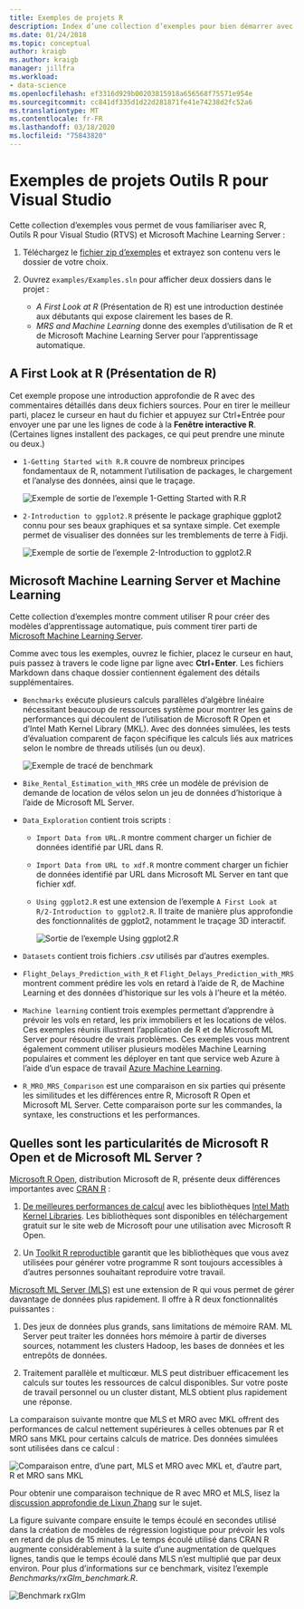 ```yaml
---
title: Exemples de projets R
description: Index d’une collection d’exemples pour bien démarrer avec R et Visual Studio.
ms.date: 01/24/2018
ms.topic: conceptual
author: kraigb
ms.author: kraigb
manager: jillfra
ms.workload:
- data-science
ms.openlocfilehash: ef3316d929b00203815918a656568f75571e954e
ms.sourcegitcommit: cc841df335d1d22d281871fe41e74238d2fc52a6
ms.translationtype: MT
ms.contentlocale: fr-FR
ms.lasthandoff: 03/18/2020
ms.locfileid: "75843820"
---
```

# <a name="r-tools-for-visual-studio-sample-projects"></a>Exemples de projets Outils R pour Visual Studio

Cette collection d’exemples vous permet de vous familiariser avec R, Outils R pour Visual Studio (RTVS) et Microsoft Machine Learning Server :

1. Téléchargez le [fichier zip d’exemples](https://github.com/Microsoft/RTVS-docs/archive/master.zip) et extrayez son contenu vers le dossier de votre choix.
1. Ouvrez `examples/Examples.sln` pour afficher deux dossiers dans le projet :

    - *A First Look at R* (Présentation de R) est une introduction destinée aux débutants qui expose clairement les bases de R.
    - *MRS and Machine Learning* donne des exemples d’utilisation de R et de Microsoft Machine Learning Server pour l’apprentissage automatique.

## <a name="a-first-look-at-r"></a>A First Look at R (Présentation de R)

Cet exemple propose une introduction approfondie de R avec des commentaires détaillés dans deux fichiers sources. Pour en tirer le meilleur parti, placez le curseur en haut du fichier et appuyez sur Ctrl+Entrée pour envoyer une par une les lignes de code à la **Fenêtre interactive R**. (Certaines lignes installent des packages, ce qui peut prendre une minute ou deux.)

- `1-Getting Started with R.R` couvre de nombreux principes fondamentaux de R, notamment l’utilisation de packages, le chargement et l’analyse des données, ainsi que le traçage.

    ![Exemple de sortie de l’exemple 1-Getting Started with R.R](media/samples-getting-started-output.png)

- `2-Introduction to ggplot2.R` présente le package graphique ggplot2 connu pour ses beaux graphiques et sa syntaxe simple. Cet exemple permet de visualiser des données sur les tremblements de terre à Fidji.

    ![Exemple de sortie de l’exemple 2-Introduction to ggplot2.R](media/samples-ggplot-output.png)

## <a name="microsoft-machine-learning-server-and-machine-learning"></a>Microsoft Machine Learning Server et Machine Learning

Cette collection d’exemples montre comment utiliser R pour créer des modèles d’apprentissage automatique, puis comment tirer parti de [Microsoft Machine Learning Server](/machine-learning-server/what-is-machine-learning-server).

Comme avec tous les exemples, ouvrez le fichier, placez le curseur en haut, puis passez à travers le code ligne par ligne avec **Ctrl**+**Enter**. Les fichiers Markdown dans chaque dossier contiennent également des détails supplémentaires.

- `Benchmarks` exécute plusieurs calculs parallèles d’algèbre linéaire nécessitant beaucoup de ressources système pour montrer les gains de performances qui découlent de l’utilisation de Microsoft R Open et d’Intel Math Kernel Library (MKL). Avec des données simulées, les tests d’évaluation comparent de façon spécifique les calculs liés aux matrices selon le nombre de threads utilisés (un ou deux).

    ![Exemple de tracé de benchmark](media/samples-mro-benchmark-plot.png)

- `Bike_Rental_Estimation_with_MRS` crée un modèle de prévision de demande de location de vélos selon un jeu de données d’historique à l’aide de Microsoft ML Server.

- `Data_Exploration` contient trois scripts :

  - `Import Data from URL.R` montre comment charger un fichier de données identifié par URL dans R.
  - `Import Data from URL to xdf.R` montre comment charger un fichier de données identifié par URL dans Microsoft ML Server en tant que fichier xdf.
  - `Using ggplot2.R` est une extension de l’exemple `A First Look at R/2-Introduction to ggplot2.R`. Il traite de manière plus approfondie des fonctionnalités de ggplot2, notamment le traçage 3D interactif.

      ![Sortie de l’exemple Using ggplot2.R](media/samples-3d-interactive.png)

- `Datasets` contient trois fichiers *.csv* utilisés par d’autres exemples.
- `Flight_Delays_Prediction_with_R` et `Flight_Delays_Prediction_with_MRS` montrent comment prédire les vols en retard à l’aide de R, de Machine Learning et des données d’historique sur les vols à l’heure et la météo.
- `Machine learning` contient trois exemples permettant d’apprendre à prévoir les vols en retard, les prix immobiliers et les locations de vélos. Ces exemples réunis illustrent l’application de R et de Microsoft ML Server pour résoudre de vrais problèmes. Ces exemples vous montrent également comment utiliser plusieurs modèles Machine Learning populaires et comment les déployer en tant que service web Azure à l’aide d’un espace de travail [Azure Machine Learning](https://azure.microsoft.com/services/machine-learning/).

- `R_MRO_MRS_Comparison` est une comparaison en six parties qui présente les similitudes et les différences entre R, Microsoft R Open et Microsoft ML Server. Cette comparaison porte sur les commandes, la syntaxe, les constructions et les performances.

## <a name="whats-special-about-microsoft-r-open-and-microsoft-ml-server"></a>Quelles sont les particularités de Microsoft R Open et de Microsoft ML Server ?

[Microsoft R Open](https://mran.revolutionanalytics.com/download/), distribution Microsoft de R, présente deux différences importantes avec [CRAN R](https://cran.r-project.org/) :

1. [De meilleures performances de calcul](https://mran.revolutionanalytics.com/rro/#intelmkl1) avec les bibliothèques [Intel Math Kernel Libraries](https://software.intel.com/intel-mkl). Les bibliothèques sont disponibles en téléchargement gratuit sur le site web de Microsoft pour une utilisation avec Microsoft R Open.

1. Un [Toolkit R reproductible](https://mran.revolutionanalytics.com/rro/#reproducibility) garantit que les bibliothèques que vous avez utilisées pour générer votre programme R sont toujours accessibles à d’autres personnes souhaitant reproduire votre travail.

[Microsoft ML Server (MLS)](/machine-learning-server/what-is-machine-learning-server) est une extension de R qui vous permet de gérer davantage de données plus rapidement. Il offre à R deux fonctionnalités puissantes :

1. Des jeux de données plus grands, sans limitations de mémoire RAM. ML Server peut traiter les données hors mémoire à partir de diverses sources, notamment les clusters Hadoop, les bases de données et les entrepôts de données.

1. Traitement parallèle et multicœur. MLS peut distribuer efficacement les calculs sur toutes les ressources de calcul disponibles. Sur votre poste de travail personnel ou un cluster distant, MLS obtient plus rapidement une réponse.

La comparaison suivante montre que MLS et MRO avec MKL offrent des performances de calcul nettement supérieures à celles obtenues par R et MRO sans MKL pour certains calculs de matrice. Des données simulées sont utilisées dans ce calcul :

![Comparaison entre, d’une part, MLS et MRO avec MKL et, d’autre part, R et MRO sans MKL](media/samples-speed-comparison.png)

Pour obtenir une comparaison technique de R avec MRO et MLS, lisez la [discussion approfondie de Lixun Zhang](http://htmlpreview.github.io/?https://github.com/lixzhang/R-MRO-MRS/blob/master/Introduction_to_MRO_and_MRS.html) sur le sujet.

La figure suivante compare ensuite le temps écoulé en secondes utilisé dans la création de modèles de régression logistique pour prévoir les vols en retard de plus de 15 minutes.  Le temps écoulé utilisé dans CRAN R augmente considérablement à la suite d’une augmentation de quelques lignes, tandis que le temps écoulé dans MLS n’est multiplié que par deux environ. Pour plus d’informations sur ce benchmark, visitez l’exemple *Benchmarks/rxGlm_benchmark.R*.

![Benchmark rxGlm](media/samples-rxGLM-benchmark.png)
